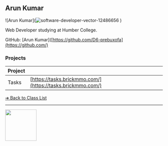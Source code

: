 <style>@import url("//readme.codeadam.ca/readme.css");</style>

## Arun Kumar 

![Arun Kumar](![![software-developer-vector-12486656](https://github.com/user-attachments/assets/cfa311c7-8c41-4b4d-bdf9-c59caf6f8913)
](https://github.com/user-attachments/assets/46fda6d5-a8c3-4a13-a9b3-462f76d17229)
)

Web Developer studying at Humber College.

GitHub: [Arun Kumar]([https://github.com/D6-prebuxofa](https://github.com/)

### Projects

| Project | |
| - | - |
| Tasks | [https://tasks.brickmmo.com/](https://tasks.brickmmo.com/) |

[&#10132; Back to Class List](/)

---

<a href="https://brickmmo.com">
<img src="https://brickmmo.com/images/brickmmo-logo-horizontal.jpg" width="100">
</a>
